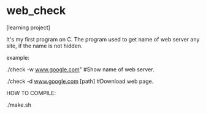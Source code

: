 # web_check
[learning project]

It's my first program on C.
The program used to get name of web server any site, if the name is not hidden.

example:

./check -w www.google.com"          #Show name of web server.

./check -d www.google.com [path]    #Download web page.

HOW TO COMPILE:

./make.sh
